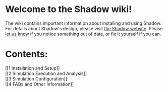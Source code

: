 # Welcome to the Shadow wiki! 

The wiki contains important information about installing and using Shadow. For details about Shadow's design, please visit [the Shadow website](http://shadow.cs.umn.edu/design/). Please [let us know](https://wwws.cs.umn.edu/mm-cs/listinfo/shadow-dev) if you notice something out of date, or fix it yourself if you can.

# Contents:

[[1 Installation and Setup]]  
[[2 Simulation Execution and Analysis]]  
[[3 Simulation Configuration]]  
[[4 FAQs and Other Information]]  